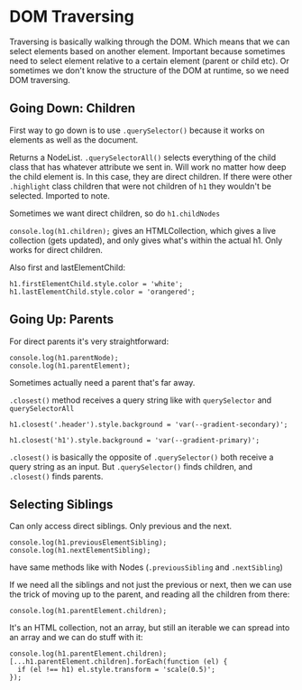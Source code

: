 # DOM Traversing

Traversing is basically walking through the DOM. Which means that we can select elements based on another element. Important because sometimes need to select element relative to a certain element (parent or child etc). Or sometimes we don't know the structure of the DOM at runtime, so we need DOM traversing.

## Going Down: Children

First way to go down is to use `.querySelector()` because it works on elements as well as the document.

Returns a NodeList. `.querySelectorAll()` selects everything of the child class that has whatever attribute we sent in. Will work no matter how deep the child element is. In this case, they are direct children. If there were other `.highlight` class children that were not children of `h1` they wouldn't be selected. Imported to note.

Sometimes we want direct children, so do `h1.childNodes`

`console.log(h1.children);` gives an HTMLCollection, which gives a live collection (gets updated), and only gives what's within the actual h1. Only works for direct children.

Also first and lastElementChild:

```
h1.firstElementChild.style.color = 'white';
h1.lastElementChild.style.color = 'orangered';
```

## Going Up: Parents

For direct parents it's very straightforward:

```
console.log(h1.parentNode);
console.log(h1.parentElement);
```

Sometimes actually need a parent that's far away.

`.closest()` method receives a query string like with `querySelector` and `querySelectorAll`

```
h1.closest('.header').style.background = 'var(--gradient-secondary)';

h1.closest('h1').style.background = 'var(--gradient-primary)';
```

`.closest()` is basically the opposite of `.querySelector()` both receive a query string as an input. But `.querySelector()` finds children, and `.closest()` finds parents.

## Selecting Siblings

Can only access direct siblings. Only previous and the next.

```
console.log(h1.previousElementSibling);
console.log(h1.nextElementSibling);
```

have same methods like with Nodes (`.previousSibling` and `.nextSibling`)

If we need all the siblings and not just the previous or next, then we can use the trick of moving up to the parent, and reading all the children from there:

```
console.log(h1.parentElement.children);
```

It's an HTML collection, not an array, but still an iterable we can spread into an array and we can do stuff with it:

```
console.log(h1.parentElement.children);
[...h1.parentElement.children].forEach(function (el) {
  if (el !== h1) el.style.transform = 'scale(0.5)';
});
```
